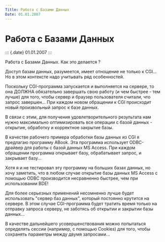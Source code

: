 ```yaml
---
Title: Работа с Базами Данных
Date: 01.01.2007
---
```



Работа с Базами Данных
======================

::: {.date}
01.01.2007
:::

Работа с Базами Данных. Как это делается ?

Доступ базам данных, разумеется, имеет отнощение не только к CGI... Но
в этом контексте надо учитывать ряд особенностей.

 

Поскольку CGI-программа запускается и выполняется на сервере, то она
ДОЛЖНА обязательно завершать свою работу (и чем быстрее - тем лучше) для
того, чтобы сервер и браузер пользователя считали, что запрос
завершен... При каждом новом обращении к CGI происходит новый
произвольный запрос к базе данных.

 

В связи с этим, для получения удовлетворительного результата нам нужно
максимально оптимизировать все операции с базой данных - открытие,
обработку и корректное закрытие базы.

 

В качестве рабочего примера обработки базы данных из CGI я предлагаю
программу ABook. Эта программа использует ODBC-драйвер для работы с
базой данных MS Access. При каждом обращении программа открывает базу,
обрабатывает запрос, и закрывает базу...

 

Хотя я и не тестировал эту программу на больших базах данных, но хочу
заметить, что в любом случае открытие базы данных MS Access с помощью
ODBC производится несравненно быстрее, чем при использовании BDE!

 

Для более серьезных применений несомненно лучше будет использовать
"сервер баз данных", который постоянно крутится на сервере. В этом
случае CGI-программа будет тратить время только на отправку запроса
серверу, не заботясь об открытии и закрытии базы данных...

 

В качестве дальнейшего усовершенствования можно попытаться определять
сессии (например, с помощью Cookies) для того, чтобы сохранять параметры
между двумя запросами...
